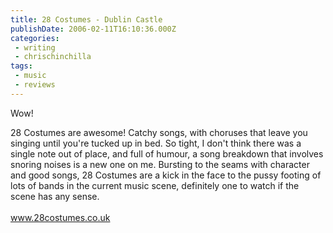 ```yaml
---
title: 28 Costumes - Dublin Castle
publishDate: 2006-02-11T16:10:36.000Z
categories:
 - writing
 - chrischinchilla
tags:
 - music 
 - reviews
---
```


Wow!

28 Costumes are awesome! Catchy songs, with choruses that leave you singing until you're tucked up in bed. So tight, I don't think there was a single note out of place, and full of humour, a song breakdown that involves snoring noises is a new one on me. Bursting to the seams with character and good songs, 28 Costumes are a kick in the face to the pussy footing of lots of bands in the current music scene, definitely one to watch if the scene has any sense.<br><br><a href='https://www.28costumes.co.uk' target='_blank'>www.28costumes.co.uk</a>
